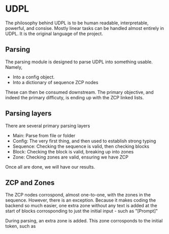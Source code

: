 # UDPL

The philosophy behind UDPL is to be human readable, interpretable, powerful, and consise. Mostly linear tasks can be handled almost entirely in UDPL. It is the original language of the project. 

## Parsing

The parsing module is designed to parse UDPL into something usable. Namely,

* Into a config object.
* Into a dictionary of sequence ZCP nodes

These can then be consumed downstream. The primary objective, and indeed the primary difficuty, is ending up with the ZCP linked lists.

## Parsing layers

There are several primary parsing layers

* Main: Parse from file or folder
* Config: The very first thing, and then used to establish strong typing
* Sequence: Checking the sequence is valid, then checking blocks
* Block: Checking the block is valid, breaking up into zones
* Zone: Checking zones are valid, ensuring we have ZCP

Once all are done, we will have our results.

## ZCP and Zones

The ZCP nodes corrospond, almost one-to-one, with the zones in the sequence. However, there is an exception. Because it makes coding the backend so much easier, one extra zone without any text is added at the start of blocks corrosponding to just the initial input - such as "[Prompt]"

During parsing, an extra zone is added. This zone corrosponds to the initial token, such as